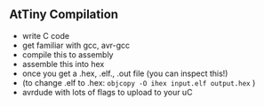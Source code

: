 ## AtTiny Compilation

- write C code
- get familiar with gcc, avr-gcc
- compile this to assembly
- assemble this into hex
- once you get a .hex, .elf., .out file (you can inspect this!)
- (to change .elf to .hex: `objcopy -O ihex input.elf output.hex` )
- avrdude with lots of flags to upload to your uC